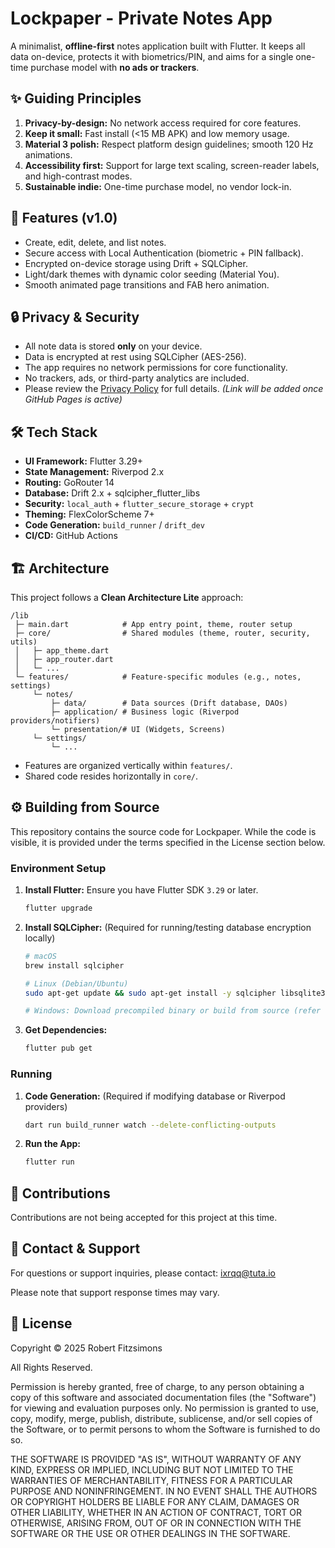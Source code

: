 # Lockpaper - Private Notes App

A minimalist, **offline-first** notes application built with Flutter. It keeps all data on-device, protects it with biometrics/PIN, and aims for a single one-time purchase model with **no ads or trackers**.

## ✨ Guiding Principles

1.  **Privacy-by-design:** No network access required for core features.
2.  **Keep it small:** Fast install (<15 MB APK) and low memory usage.
3.  **Material 3 polish:** Respect platform design guidelines; smooth 120 Hz animations.
4.  **Accessibility first:** Support for large text scaling, screen-reader labels, and high-contrast modes.
5.  **Sustainable indie:** One-time purchase model, no vendor lock-in.

## 🚀 Features (v1.0)

*   Create, edit, delete, and list notes.
*   Secure access with Local Authentication (biometric + PIN fallback).
*   Encrypted on-device storage using Drift + SQLCipher.
*   Light/dark themes with dynamic color seeding (Material You).
*   Smooth animated page transitions and FAB hero animation.

## 🔒 Privacy & Security

*   All note data is stored **only** on your device.
*   Data is encrypted at rest using SQLCipher (AES-256).
*   The app requires no network permissions for core functionality.
*   No trackers, ads, or third-party analytics are included.
*   Please review the [Privacy Policy]() for full details. *(Link will be added once GitHub Pages is active)*

## 🛠️ Tech Stack

*   **UI Framework:** Flutter 3.29+
*   **State Management:** Riverpod 2.x
*   **Routing:** GoRouter 14
*   **Database:** Drift 2.x + sqlcipher_flutter_libs
*   **Security:** `local_auth` + `flutter_secure_storage` + `crypt`
*   **Theming:** FlexColorScheme 7+
*   **Code Generation:** `build_runner` / `drift_dev`
*   **CI/CD:** GitHub Actions

## 🏗️ Architecture

This project follows a **Clean Architecture Lite** approach:

```text
/lib
 ├─ main.dart            # App entry point, theme, router setup
 ├─ core/                # Shared modules (theme, router, security, utils)
 │   ├─ app_theme.dart
 │   ├─ app_router.dart
 │   └─ ...
 └─ features/            # Feature-specific modules (e.g., notes, settings)
     └─ notes/
         ├─ data/        # Data sources (Drift database, DAOs)
         ├─ application/ # Business logic (Riverpod providers/notifiers)
         └─ presentation/# UI (Widgets, Screens)
     └─ settings/
         └─ ...
```

*   Features are organized vertically within `features/`.
*   Shared code resides horizontally in `core/`.

## ⚙️ Building from Source

This repository contains the source code for Lockpaper. While the code is visible, it is provided under the terms specified in the License section below.

### Environment Setup

1.  **Install Flutter:** Ensure you have Flutter SDK `3.29` or later.
    ```bash
    flutter upgrade
    ```
2.  **Install SQLCipher:** (Required for running/testing database encryption locally)
    ```bash
    # macOS
    brew install sqlcipher

    # Linux (Debian/Ubuntu)
    sudo apt-get update && sudo apt-get install -y sqlcipher libsqlite3-dev 

    # Windows: Download precompiled binary or build from source (refer to SQLCipher docs)
    ```
3.  **Get Dependencies:**
    ```bash
    flutter pub get
    ```

### Running

1.  **Code Generation:** (Required if modifying database or Riverpod providers)
    ```bash
    dart run build_runner watch --delete-conflicting-outputs
    ```
2.  **Run the App:**
    ```bash
    flutter run
    ```

## 🤝 Contributions

Contributions are not being accepted for this project at this time.

## 📧 Contact & Support

For questions or support inquiries, please contact: ixrqq@tuta.io

Please note that support response times may vary.

## 📄 License

Copyright © 2025 Robert Fitzsimons

All Rights Reserved.

Permission is hereby granted, free of charge, to any person obtaining a copy
of this software and associated documentation files (the "Software") for viewing and
evaluation purposes only. No permission is granted to use, copy, modify, merge,
publish, distribute, sublicense, and/or sell copies of the Software, or to
permit persons to whom the Software is furnished to do so.

THE SOFTWARE IS PROVIDED "AS IS", WITHOUT WARRANTY OF ANY KIND, EXPRESS OR
IMPLIED, INCLUDING BUT NOT LIMITED TO THE WARRANTIES OF MERCHANTABILITY,
FITNESS FOR A PARTICULAR PURPOSE AND NONINFRINGEMENT. IN NO EVENT SHALL THE
AUTHORS OR COPYRIGHT HOLDERS BE LIABLE FOR ANY CLAIM, DAMAGES OR OTHER
LIABILITY, WHETHER IN AN ACTION OF CONTRACT, TORT OR OTHERWISE, ARISING FROM,
OUT OF OR IN CONNECTION WITH THE SOFTWARE OR THE USE OR OTHER DEALINGS IN THE
SOFTWARE.

